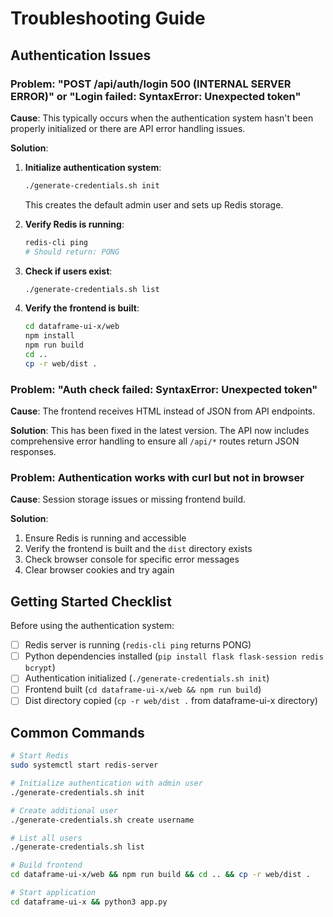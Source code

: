 # Troubleshooting Guide

## Authentication Issues

### Problem: "POST /api/auth/login 500 (INTERNAL SERVER ERROR)" or "Login failed: SyntaxError: Unexpected token"

**Cause**: This typically occurs when the authentication system hasn't been properly initialized or there are API error handling issues.

**Solution**:
1. **Initialize authentication system**:
   ```bash
   ./generate-credentials.sh init
   ```
   This creates the default admin user and sets up Redis storage.

2. **Verify Redis is running**:
   ```bash
   redis-cli ping
   # Should return: PONG
   ```

3. **Check if users exist**:
   ```bash
   ./generate-credentials.sh list
   ```

4. **Verify the frontend is built**:
   ```bash
   cd dataframe-ui-x/web
   npm install
   npm run build
   cd ..
   cp -r web/dist .
   ```

### Problem: "Auth check failed: SyntaxError: Unexpected token"

**Cause**: The frontend receives HTML instead of JSON from API endpoints.

**Solution**: This has been fixed in the latest version. The API now includes comprehensive error handling to ensure all `/api/*` routes return JSON responses.

### Problem: Authentication works with curl but not in browser

**Cause**: Session storage issues or missing frontend build.

**Solution**:
1. Ensure Redis is running and accessible
2. Verify the frontend is built and the `dist` directory exists
3. Check browser console for specific error messages
4. Clear browser cookies and try again

## Getting Started Checklist

Before using the authentication system:

- [ ] Redis server is running (`redis-cli ping` returns PONG)
- [ ] Python dependencies installed (`pip install flask flask-session redis bcrypt`)
- [ ] Authentication initialized (`./generate-credentials.sh init`)
- [ ] Frontend built (`cd dataframe-ui-x/web && npm run build`)
- [ ] Dist directory copied (`cp -r web/dist .` from dataframe-ui-x directory)

## Common Commands

```bash
# Start Redis
sudo systemctl start redis-server

# Initialize authentication with admin user
./generate-credentials.sh init

# Create additional user
./generate-credentials.sh create username

# List all users
./generate-credentials.sh list

# Build frontend
cd dataframe-ui-x/web && npm run build && cd .. && cp -r web/dist .

# Start application
cd dataframe-ui-x && python3 app.py
```